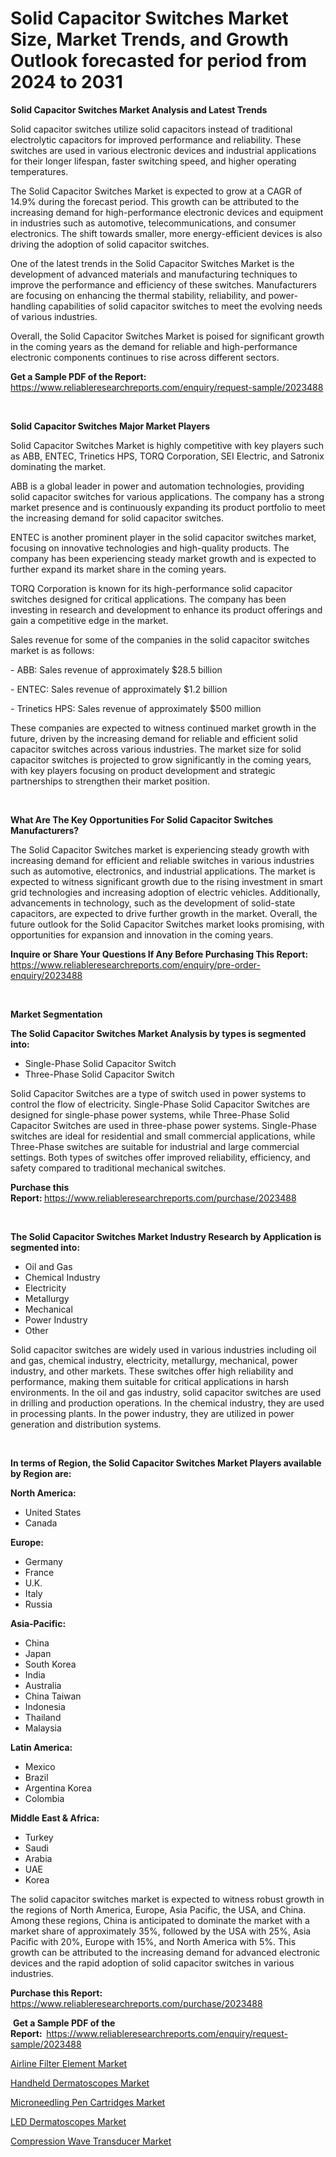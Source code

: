 <p><h1>Solid Capacitor Switches Market Size, Market Trends, and Growth Outlook forecasted for period from 2024 to 2031</h1></p><p><strong>Solid Capacitor Switches Market Analysis and Latest Trends</strong></p>
<p><p>Solid capacitor switches utilize solid capacitors instead of traditional electrolytic capacitors for improved performance and reliability. These switches are used in various electronic devices and industrial applications for their longer lifespan, faster switching speed, and higher operating temperatures.</p><p>The Solid Capacitor Switches Market is expected to grow at a CAGR of 14.9% during the forecast period. This growth can be attributed to the increasing demand for high-performance electronic devices and equipment in industries such as automotive, telecommunications, and consumer electronics. The shift towards smaller, more energy-efficient devices is also driving the adoption of solid capacitor switches.</p><p>One of the latest trends in the Solid Capacitor Switches Market is the development of advanced materials and manufacturing techniques to improve the performance and efficiency of these switches. Manufacturers are focusing on enhancing the thermal stability, reliability, and power-handling capabilities of solid capacitor switches to meet the evolving needs of various industries.</p><p>Overall, the Solid Capacitor Switches Market is poised for significant growth in the coming years as the demand for reliable and high-performance electronic components continues to rise across different sectors.</p></p>
<p><strong>Get a Sample PDF of the Report:&nbsp;</strong> <a href="https://www.reliableresearchreports.com/enquiry/request-sample/2023488">https://www.reliableresearchreports.com/enquiry/request-sample/2023488</a></p>
<p>&nbsp;</p>
<p><strong>Solid Capacitor Switches Major Market Players</strong></p>
<p><p>Solid Capacitor Switches Market is highly competitive with key players such as ABB, ENTEC, Trinetics HPS, TORQ Corporation, SEI Electric, and Satronix dominating the market.</p><p>ABB is a global leader in power and automation technologies, providing solid capacitor switches for various applications. The company has a strong market presence and is continuously expanding its product portfolio to meet the increasing demand for solid capacitor switches.</p><p>ENTEC is another prominent player in the solid capacitor switches market, focusing on innovative technologies and high-quality products. The company has been experiencing steady market growth and is expected to further expand its market share in the coming years.</p><p>TORQ Corporation is known for its high-performance solid capacitor switches designed for critical applications. The company has been investing in research and development to enhance its product offerings and gain a competitive edge in the market.</p><p>Sales revenue for some of the companies in the solid capacitor switches market is as follows:</p><p>- ABB: Sales revenue of approximately $28.5 billion</p><p>- ENTEC: Sales revenue of approximately $1.2 billion</p><p>- Trinetics HPS: Sales revenue of approximately $500 million</p><p>These companies are expected to witness continued market growth in the future, driven by the increasing demand for reliable and efficient solid capacitor switches across various industries. The market size for solid capacitor switches is projected to grow significantly in the coming years, with key players focusing on product development and strategic partnerships to strengthen their market position.</p></p>
<p>&nbsp;</p>
<p><strong>What Are The Key Opportunities For Solid Capacitor Switches Manufacturers?</strong></p>
<p><p>The Solid Capacitor Switches market is experiencing steady growth with increasing demand for efficient and reliable switches in various industries such as automotive, electronics, and industrial applications. The market is expected to witness significant growth due to the rising investment in smart grid technologies and increasing adoption of electric vehicles. Additionally, advancements in technology, such as the development of solid-state capacitors, are expected to drive further growth in the market. Overall, the future outlook for the Solid Capacitor Switches market looks promising, with opportunities for expansion and innovation in the coming years.</p></p>
<p><strong>Inquire or Share Your Questions If Any Before Purchasing This Report:</strong> <a href="https://www.reliableresearchreports.com/enquiry/pre-order-enquiry/2023488">https://www.reliableresearchreports.com/enquiry/pre-order-enquiry/2023488</a></p>
<p>&nbsp;</p>
<p><strong>Market Segmentation</strong></p>
<p><strong>The Solid Capacitor Switches Market Analysis by types is segmented into:</strong></p>
<p><ul><li>Single-Phase Solid Capacitor Switch</li><li>Three-Phase Solid Capacitor Switch</li></ul></p>
<p><p>Solid Capacitor Switches are a type of switch used in power systems to control the flow of electricity. Single-Phase Solid Capacitor Switches are designed for single-phase power systems, while Three-Phase Solid Capacitor Switches are used in three-phase power systems. Single-Phase switches are ideal for residential and small commercial applications, while Three-Phase switches are suitable for industrial and large commercial settings. Both types of switches offer improved reliability, efficiency, and safety compared to traditional mechanical switches.</p></p>
<p><strong>Purchase this Report:&nbsp;</strong><a href="https://www.reliableresearchreports.com/purchase/2023488">https://www.reliableresearchreports.com/purchase/2023488</a></p>
<p>&nbsp;</p>
<p><strong>The Solid Capacitor Switches Market Industry Research by Application is segmented into:</strong></p>
<p><ul><li>Oil and Gas</li><li>Chemical Industry</li><li>Electricity</li><li>Metallurgy</li><li>Mechanical</li><li>Power Industry</li><li>Other</li></ul></p>
<p><p>Solid capacitor switches are widely used in various industries including oil and gas, chemical industry, electricity, metallurgy, mechanical, power industry, and other markets. These switches offer high reliability and performance, making them suitable for critical applications in harsh environments. In the oil and gas industry, solid capacitor switches are used in drilling and production operations. In the chemical industry, they are used in processing plants. In the power industry, they are utilized in power generation and distribution systems.</p></p>
<p>&nbsp;</p>
<p><strong>In terms of Region, the Solid Capacitor Switches Market Players available by Region are:</strong></p>
<p>
    <p> <strong> North America: </strong>
        <ul>
            <li>United States</li>
            <li>Canada</li>
        </ul>
        </p> 
    <p> <strong> Europe: </strong>
        <ul>
            <li>Germany</li>
            <li>France</li>
            <li>U.K.</li>
            <li>Italy</li>
            <li>Russia</li>
        </ul>
        </p> 
    <p> <strong> Asia-Pacific: </strong>
        <ul>
            <li>China</li>
            <li>Japan</li>
            <li>South Korea</li>
            <li>India</li>
            <li>Australia</li>
            <li>China Taiwan</li>
            <li>Indonesia</li>
            <li>Thailand</li>
            <li>Malaysia</li>
        </ul>
        </p> 
    <p> <strong> Latin America: </strong>
        <ul>
            <li>Mexico</li>
            <li>Brazil</li>
            <li>Argentina Korea</li>
            <li>Colombia</li>
        </ul>
        </p> 
    <p> <strong> Middle East & Africa: </strong>
        <ul>
            <li>Turkey</li>
            <li>Saudi</li>
            <li>Arabia</li>
            <li>UAE</li>
            <li>Korea</li>
        </ul>
    </p>
    </p>
<p><p>The solid capacitor switches market is expected to witness robust growth in the regions of North America, Europe, Asia Pacific, the USA, and China. Among these regions, China is anticipated to dominate the market with a market share of approximately 35%, followed by the USA with 25%, Asia Pacific with 20%, Europe with 15%, and North America with 5%. This growth can be attributed to the increasing demand for advanced electronic devices and the rapid adoption of solid capacitor switches in various industries.</p></p>
<p><strong>Purchase this Report: </strong><a href="https://www.reliableresearchreports.com/purchase/2023488">https://www.reliableresearchreports.com/purchase/2023488</a></p>
<p>&nbsp;<strong>Get a Sample PDF of the Report:&nbsp;&nbsp;</strong><a href="https://www.reliableresearchreports.com/enquiry/request-sample/2023488">https://www.reliableresearchreports.com/enquiry/request-sample/2023488</a></p>
<p><strong></strong></p>
<p><p><a href="https://view.publitas.com/reportprime-1/airline-filter-element-market-analysis-and-market-size-global-industry-overview-market-segmentation-and-forecast-2024-to-2031/">Airline Filter Element Market</a></p><p><a href="https://military-diascia-e68.notion.site/Handheld-Dermatoscopes-Market-Offers-Provide-Insightful-Data-for-the-Time-Period-from-2024-to-2031-a-c23179f48d59407b88b9d6a9ea7d60e9">Handheld Dermatoscopes Market</a></p><p><a href="https://meowing-canidae-761.notion.site/Microneedling-Pen-Cartridges-Market-Size-Growth-and-Forecast-from-2024-2031-46558e4c58a9445f99caf98ac75d4db1">Microneedling Pen Cartridges Market</a></p><p><a href="https://sudsy-motorcycle-bbc.notion.site/LED-Dermatoscopes-Market-Offer-Valuable-Insights-into-Market-Size-Market-Share-Market-Trends-and--a4151f1e838749aeab9670fc9a6b65e2">LED Dermatoscopes Market</a></p><p><a href="https://view.publitas.com/reportprime-1/compression-wave-transducer-market-size-share-trends-analysis-report-by-material-by-type-by-end-user-by-region-and-segment-forecasts-2024-2031/">Compression Wave Transducer Market</a></p></p>